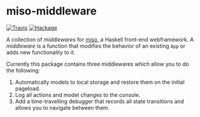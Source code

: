 # miso-middleware

[![Travis](https://img.shields.io/travis/cocreature/miso-middleware.svg)](https://travis-ci.org/cocreature/miso-middleware) [![Hackage](https://img.shields.io/hackage/v/miso-middleware.svg)](https://hackage.haskell.org/package/miso-middleware)

A collection of _middlewares_
for [miso](https://github.com/haskell-miso/miso), a Haskell front-end
webframework. A _middleware_ is a function that modifies the behavior
of an existing `App` or adds new functionality to it.

Currently this package contains three middlewares which allow you to do the following:
1. Automatically models to local storage and restore them on the initial pageload.
2. Log all actions and model changes to the console.
3. Add a time-travelling debugger that records all state transitions
   and allows you to navigate between them.
